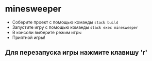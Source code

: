 # minesweeper

- Соберите проект с помощью команды `stack build`
- Запустите игру с помощью команды `stack exec minesweeper`
- В консоли выберите режим игры
- Приятной игры!

## Для перезапуска игры нажмите клавишу 'r'
